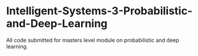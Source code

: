 # Intelligent-Systems-3-Probabilistic-and-Deep-Learning
All code submitted for masters level module on probabilistic and deep learning.
